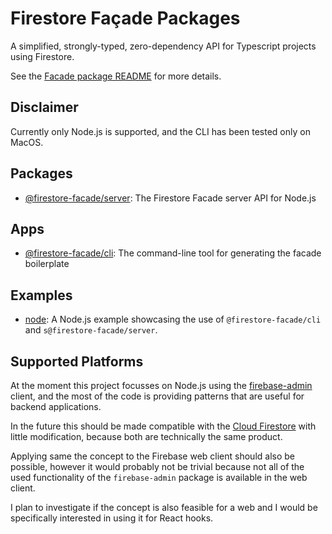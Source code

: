 # Firestore Façade Packages

A simplified, strongly-typed, zero-dependency API for Typescript projects using
Firestore.

See the [Facade package README](./packages/facade/README.md) for more details.

## Disclaimer

Currently only Node.js is supported, and the CLI has been tested only on MacOS.

## Packages

- [@firestore-facade/server](./packages/facade/README.md): The Firestore Facade
  server API for Node.js

## Apps

- [@firestore-facade/cli](./packages/cli/README.md): The command-line tool for
  generating the facade boilerplate

## Examples

- [node](./apps/example-nodejs/README.md): A Node.js example showcasing the use
  of `@firestore-facade/cli` and `s@firestore-facade/server`.

## Supported Platforms

At the moment this project focusses on Node.js using the
[firebase-admin](https://github.com/firebase/firebase-admin-node) client, and
the most of the code is providing patterns that are useful for backend
applications.

In the future this should be made compatible with the
[Cloud Firestore](https://github.com/googleapis/nodejs-firestore) with little
modification, because both are technically the same product.

Applying same the concept to the Firebase web client should also be possible,
however it would probably not be trivial because not all of the used
functionality of the `firebase-admin` package is available in the web client.

I plan to investigate if the concept is also feasible for a web and I would be
specifically interested in using it for React hooks.
